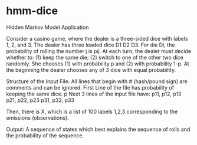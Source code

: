 # hmm-dice
Hidden Markov Model Application

Consider a casino game, where the dealer is a three-sided dice with labels 1, 2, and 3. The dealer has three loaded dice D1 D2 D3. For die Di, the probability of rolling the number j is pij. At each turn, the dealer must decide whether to: (1) keep the same die; (2) switch to one of the other two dice randomly. She chooses (1) with probability p and (2) with probability 1-p. At the beginning the dealer chooses any of 3 dice with equal probability.

Structure of the Input File:
All lines that begin with # (hash/pound sign) are comments and can be ignored.
First Line of the file has probability of keeping the same dice.
p
Next 3 lines of the input file have:
p11, p12, p13
p21, p22, p23
p31, p32, p33

Then, there is X, which is a list of 100 labels 1,2,3 corresponding to the emissions (observations).

Output:
A sequence of states which best explains the sequence of rolls and the probability of the sequence.
